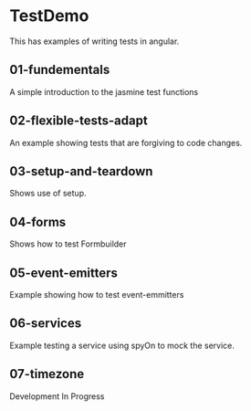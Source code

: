 # TestDemo

This has examples of writing tests in angular.

## 01-fundementals

A simple introduction to the jasmine test functions

## 02-flexible-tests-adapt

An example showing tests that are forgiving to code changes. 

## 03-setup-and-teardown

Shows use of setup.

## 04-forms

Shows how to test Formbuilder

## 05-event-emitters 

Example showing how to test event-emmitters

## 06-services

Example testing a service using spyOn to mock the service.

## 07-timezone

Development In Progress


